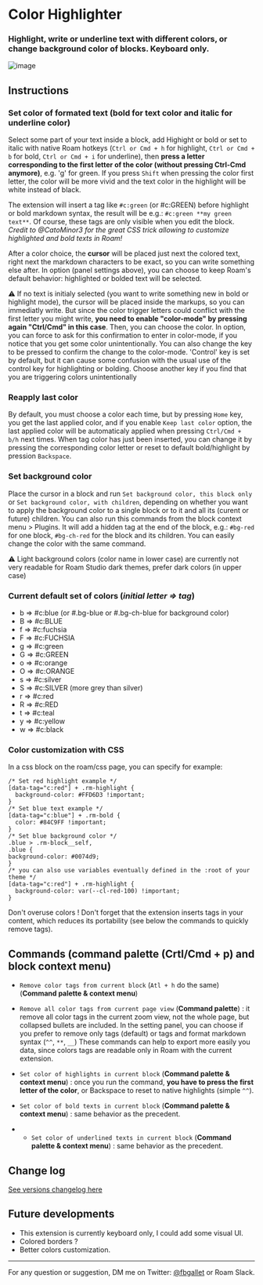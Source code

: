 # Color Highlighter

### Highlight, write or underline text with different colors, or change background color of blocks. Keyboard only.

![image](https://user-images.githubusercontent.com/74436347/230618428-7caf405d-8060-4630-a954-a0324979c223.png)

## Instructions

### Set color of formated text (bold for text color and italic for underline color)
Select some part of your text inside a block, add Highight or bold or set to italic with native Roam hotkeys (`Ctrl or Cmd + h` for highlight, `Ctrl or Cmd + b` for bold, `Ctrl or Cmd + i` for underline), then **press a letter corresponding to the first letter of the color (**without pressing Ctrl-Cmd anymore**)**, e.g. 'g' for green. If you press `Shift` when pressing the color first letter, the color will be more vivid and the text color in the highlight will be white instead of black.

The extension will insert a tag like `#c:green` (or #c:GREEN) before highlight or bold markdown syntax, the result will be e.g.: `#c:green **my green text**`. Of course, these tags are only visible when you edit the block. _Credit to @CatoMinor3 for the great CSS trick allowing to customize highlighted and bold texts in Roam!_

After a color choice, the **cursor** will be placed just next the colored text, right next the markdown characters to be exact, so you can write something else after. In option (panel settings above), you can choose to keep Roam's default behavior: highlighted or bolded text will be selected.

⚠️ If no text is initialy selected (you want to write something new in bold or highlight mode), the cursor will be placed inside the markups, so you can immediatly write. But since the color trigger letters could conflict with the first letter you might write, **you need to enable "color-mode" by pressing again "Ctrl/Cmd" in this case**. Then, you can choose the color. In option, you can force to ask for this confirmation to enter in color-mode, if you notice that you get some color unintentionally. You can also change the key to be pressed to confirm the change to the color-mode. 'Control' key is set by default, but it can cause some confusion with the usual use of the control key for highlighting or bolding. Choose another key if you find that you are triggering colors unintentionally

### Reapply last color
By default, you must choose a color each time, but by pressing `Home` key, you get the last applied color, and if you enable `Keep last color` option, the last applied color will be automaticaly applied when pressing `Ctrl/Cmd + b/h` next times. When tag color has just been inserted, you can change it by pressing the corresponding color letter or reset to default bold/highlight by pression `Backspace`.

### Set background color
Place the cursor in a block and run `Set background color, this block only` or `Set background color, with children`, depending on whether you want to apply the background color to a single block or to it and all its (curent or future) children. You can also run this commands from the block context menu > Plugins. It will add a hidden tag at the end of the block, e.g.: `#bg-red` for one block, `#bg-ch-red` for the block and its children. You can easily change the color with the same command.

⚠️ Light background colors (color name in lower case) are currently not very readable for Roam Studio dark themes, prefer dark colors (in upper case)

### Current default set of colors (_initial letter ⇒ tag_)

- b ⇒ #c:blue (or #.bg-blue or #.bg-ch-blue for background color)
- B ⇒ #c:BLUE
- f ⇒ #c:fuchsia
- F ⇒ #c:FUCHSIA
- g ⇒ #c:green
- G ⇒ #c:GREEN
- o ⇒ #c:orange
- O ⇒ #c:ORANGE
- s ⇒ #c:silver
- S ⇒ #c:SILVER (more grey than silver)
- r ⇒ #c:red
- R ⇒ #c:RED
- t ⇒ #c:teal
- y ⇒ #c:yellow
- w ⇒ #c:black

### Color customization with CSS
In a css block on the roam/css page, you can specify for example:
```
/* Set red highlight example */
[data-tag="c:red"] + .rm-highlight {
  background-color: #FFD6D3 !important;
}
/* Set blue text example */
[data-tag="c:blue"] + .rm-bold {
  color: #84C9FF !important;
}
/* Set blue background color */
.blue > .rm-block__self,
.blue {
background-color: #0074d9;
}
/* you can also use variables eventually defined in the :root of your theme */
[data-tag="c:red"] + .rm-highlight {
  background-color: var(--cl-red-100) !important;
}
```

Don't overuse colors ! Don't forget that the extension inserts tags in your content, which reduces its portability (see below the commands to quickly remove tags).


## Commands (command palette (Crtl/Cmd + p) and block context menu)

- `Remove color tags from current block` (`Atl + h` do the same) (__Command palette & context menu__)
- `Remove all color tags from current page view` (__Command palette__) : it remove all color tags in  the current zoom view, not the whole page, but collapsed bullets are included.
In the setting panel, you can choose if you prefer to remove only tags (default) or tags and format markdown syntax (`^^`, `**`, `__`)
These commands can help to export more easily you data, since colors tags are readable only in Roam with the current extension.

- `Set color of highlights in current block` (__Command palette & context menu__) : once you run the command, **you have to press the first letter of the color**, or Backspace to reset to native highlights (simple `^^`).
- `Set color of bold texts in current block` (__Command palette & context menu__) : same behavior as the precedent.
- - `Set color of underlined texts in current block` (__Command palette & context menu__) : same behavior as the precedent.

## Change log
  [See versions changelog here](https://github.com/fbgallet/roam-extension-color-highlighter/edit/main/CHANGELOG.md)

## Future developments

- This extension is currently keyboard only, I could add some visual UI.
- Colored borders ?
- Better colors customization.

---

For any question or suggestion, DM me on Twitter: [@fbgallet](https://twitter.com/fbgallet) or Roam Slack.
